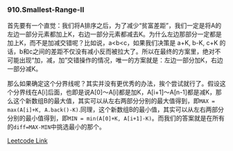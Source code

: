 ### 910.Smallest-Range-II

首先要有一个直觉：我们将A排序之后，为了减少“贫富差距”，我们一定是将A的左边一部分元素都加上K，右边一部分元素都减去K。为什么左边那部分一定都是加上K，而不是加减交错呢？比如说，a<b<c，如果我们决策是 a+K, b-K, c+K 的话，b和c之间的差距不仅没有减小反而被拉大了。所以在最终的方案里，绝对不可能出现“加，减，加”交错操作的情况，唯一的方案就是：左边一部分加K，右边一部分减K。

那么如果确定这个分界线呢？其实并没有更优秀的办法，挨个尝试就行了。假设这个分界线在A[i]后面，也即是说A[0]～A[i]都是加K，A[i+1]～A[n-1]都是减K，那么这个新数组B的最大值，其实可以从左右两部分分别的最大值得到，即```MAX = max(A[i]+K, A.back()-K)```.同理，这个新数组B的最小值，其实可以从左右两部分分别的最小值得到，即```MIN = min(A[0]+K, A[i+1]-K)```。而我们的答案就是在所有的```diff=MAX-MIN```中挑选最小的那个。


[Leetcode Link](https://leetcode.com/problems/smallest-range-ii)
